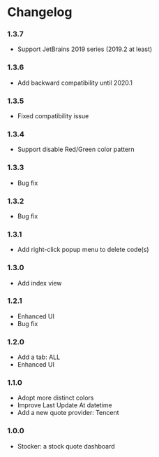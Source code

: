 # Changelog

### 1.3.7

- Support JetBrains 2019 series (2019.2 at least)

### 1.3.6

- Add backward compatibility until 2020.1

### 1.3.5

- Fixed compatibility issue

### 1.3.4

- Support disable Red/Green color pattern

### 1.3.3

- Bug fix

### 1.3.2

- Bug fix

### 1.3.1

- Add right-click popup menu to delete code(s)

### 1.3.0

- Add index view

### 1.2.1

- Enhanced UI
- Bug fix

### 1.2.0

- Add a tab: ALL
- Enhanced UI

### 1.1.0

- Adopt more distinct colors
- Improve Last Update At datetime
- Add a new quote provider: Tencent

### 1.0.0

- Stocker: a stock quote dashboard